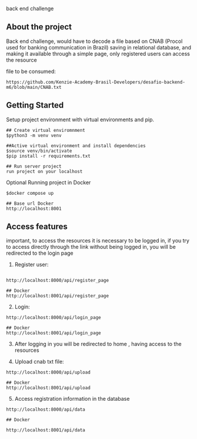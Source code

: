 back end challenge

## About the project

Back end challenge, would have to decode a file based on CNAB (Procol used for banking communication in Brazil) 
saving in relational database, and making it available through a simple page, only registered users can access the resource

file to be consumed:
````
https://github.com/Kenzie-Academy-Brasil-Developers/desafio-backend-m6/blob/main/CNAB.txt
````

##


## Getting Started

Setup project environment with virtual environments and pip.
```
## Create virtual enviromnment
$python3 -m venv venv 

##Active virtual environment and install dependencies
$source venv/bin/activate
$pip install -r requirements.txt

## Run server project 
run project on your localhost
```

Optional Running project in Docker
````
$docker compose up

## Base url Docker
http://localhost:8001

`````

## Access features

important, to access the resources it is necessary to be logged in,
if you try to access directly through the link without being logged in, you will be redirected to the login page

1. Register user:
````

http://localhost:8000/api/register_page

## Docker
http://localhost:8001/api/register_page
````
2. Login:
````
http://localhost:8000/api/login_page

## Docker
http://localhost:8001/api/login_page

````
3. After logging in you will be redirected to home , having access to the resources

4. Upload cnab txt file:
````
http://localhost:8000/api/upload

## Docker
http://localhost:8001/api/upload
````
5. Access registration information in the database
````
http://localhost:8000/api/data

## Docker

http://localhost:8001/api/data
````


